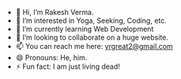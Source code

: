 - 👋 Hi, I’m Rakesh Verma.
- 👀 I’m interested in Yoga, Seeking, Coding, etc.
- 🌱 I’m currently learning Web Development
- 💞️ I’m looking to collaborate on a huge website.
- 📫 You can reach me here: yrgreat2@gmail.com
- 😄 Pronouns: He, him.
- ⚡ Fun fact: I am just living dead!

<!---
Rakesh-Verma-research/Rakesh-Verma-research is a ✨ special ✨ repository because its `README.md` (this file) appears on your GitHub profile.
You can click the Preview link to take a look at your changes.
--->
